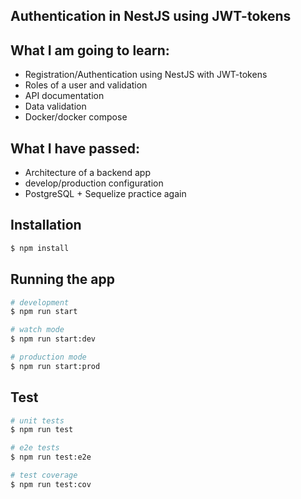 
## Authentication in NestJS using JWT-tokens

## What I am going to learn:
 - Registration/Authentication using NestJS with JWT-tokens
 - Roles of a user and validation
 - API documentation
 - Data validation
 - Docker/docker compose

## What I have passed: 
 - Architecture of a backend app
 - develop/production configuration
 - PostgreSQL + Sequelize practice again

## Installation

```bash
$ npm install
```

## Running the app

```bash
# development
$ npm run start

# watch mode
$ npm run start:dev

# production mode
$ npm run start:prod
```

## Test

```bash
# unit tests
$ npm run test

# e2e tests
$ npm run test:e2e

# test coverage
$ npm run test:cov
```
